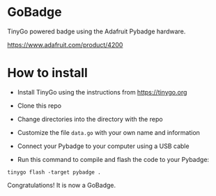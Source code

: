 # GoBadge

TinyGo powered badge using the Adafruit Pybadge hardware.

https://www.adafruit.com/product/4200

# How to install

- Install TinyGo using the instructions from https://tinygo.org

- Clone this repo

- Change directories into the directory with the repo

- Customize the file `data.go` with your own name and information

- Connect your Pybadge to your computer using a USB cable

- Run this command to compile and flash the code to your Pybadge:

```
tinygo flash -target pybadge .
```

Congratulations! It is now a GoBadge.
